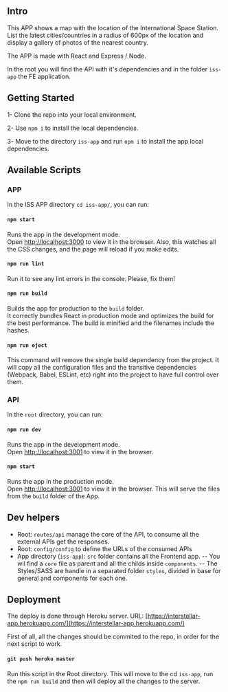 ## Intro

This APP shows a map with the location of the International Space Station. List the latest cities/countries in a radius of 600px of the location and display a gallery of photos of the nearest country.

The APP is made with React and Express / Node. 

In the root you will find the API with it's dependencies and in the folder `iss-app` the FE application.



## Getting Started

1- Clone the repo into your local environment.

2- Use `npm i` to install 	the local dependencies.

3- Move to the directory `iss-app` and run `npm i` to install the app local dependencies.


## Available Scripts

### APP

In the ISS APP directory `cd iss-app/`, you can run:

#### `npm start`

Runs the app in the development mode.<br>
Open [http://localhost:3000](http://localhost:3000) to view it in the browser.
Also, this watches all the CSS changes, and the page will reload if you make edits.<br>

#### `npm run lint`
Run it to see any lint errors in the console. Please, fix them!

#### `npm run build`

Builds the app for production to the `build` folder.<br>
It correctly bundles React in production mode and optimizes the build for the best performance.
The build is minified and the filenames include the hashes.

#### `npm run eject`

This command will remove the single build dependency from the project. It will copy all the configuration files and the transitive dependencies (Webpack, Babel, ESLint, etc) right into the project to have full control over them.


### API

In the `root` directory, you can run:

#### `npm run dev`

Runs the app in the development mode.<br>
Open [http://localhost:3001](http://localhost:3001) to view it in the browser.


#### `npm start`

Runs the app in the production mode.<br>
Open [http://localhost:3001](http://localhost:3001) to view it in the browser. This will serve the files from the `build` folder of the App. 


## Dev helpers

- Root: `routes/api` manage the core of the API, to consume all the external APIs get the responses.
- Root: `config/config` to define the URLs of the consumed APIs
- App directory (`iss-app`): `src` folder contains all the Frontend app. 
-- You wil find a `core` file as parent and all the childs inside `components`.
-- The Styles/SASS are handle in a separated folder `styles`, divided in base for general and components for each one.




## Deployment

The deploy is done through Heroku server. URL: [https://interstellar-app.herokuapp.com/](https://interstellar-app.herokuapp.com/)

First of all, all the changes should be commited to the repo, in order for the next script to work. 


#### `git push heroku master`

Run this script in the Root directory. 
This will move to the cd `iss-app`, run the `npm run build` and then will deploy all the changes to the server.



